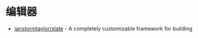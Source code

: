 # 编辑器

- [ianstormtaylor/slate](https://github.com/ianstormtaylor/slate) - A completely customizable framework for building
